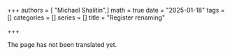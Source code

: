 +++
authors = [ "Michael Shalitin",]
math = true
date = "2025-01-18"
tags = []
categories = []
series = []
title = "Register renaming"

+++

The page has not been translated yet.